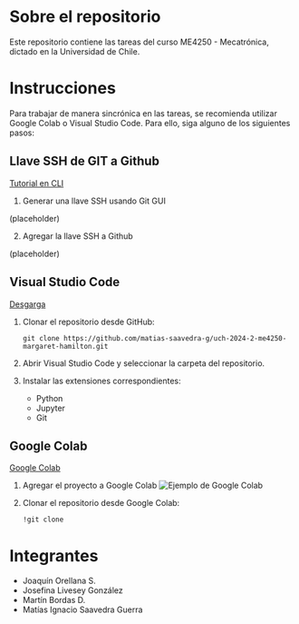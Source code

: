 # Sobre el repositorio

Este repositorio contiene las tareas del curso ME4250 - Mecatrónica, dictado en la Universidad de Chile.

# Instrucciones

Para trabajar de manera sincrónica en las tareas, se recomienda utilizar Google Colab o Visual Studio Code. Para ello, siga alguno de los siguientes pasos:

## Llave SSH de GIT a Github

[Tutorial en CLI](https://decodementor.medium.com/connect-git-to-github-using-ssh-68ab338f4523)

1. Generar una llave SSH usando Git GUI

(placeholder)

2. Agregar la llave SSH a Github

(placeholder)

## Visual Studio Code

[Desgarga](https://code.visualstudio.com/)

1. Clonar el repositorio desde GitHub:
   ```
   git clone https://github.com/matias-saavedra-g/uch-2024-2-me4250-margaret-hamilton.git
   ```

2. Abrir Visual Studio Code y seleccionar la carpeta del repositorio.

3. Instalar las extensiones correspondientes:
   - Python
   - Jupyter
   - Git

## Google Colab

[Google Colab](https://colab.research.google.com/)

1. Agregar el proyecto a Google Colab
![Ejemplo de Google Colab](https://github.com/user-attachments/assets/18614dfa-92f2-4ea0-b470-01c7a404cbc6)

1. Clonar el repositorio desde Google Colab:
   ```
   !git clone
   ```

# Integrantes

- Joaquín Orellana S.
- Josefina Livesey González
- Martín Bordas D.
- Matías Ignacio Saavedra Guerra
